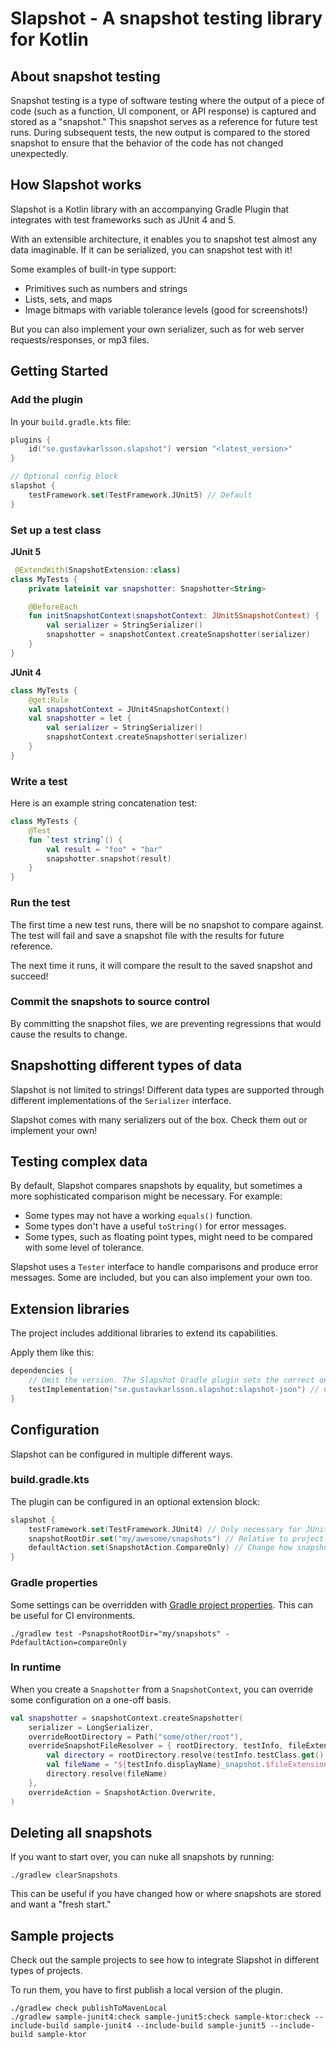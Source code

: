 # Slapshot - A snapshot testing library for Kotlin

## About snapshot testing

Snapshot testing is a type of software testing where the output of a piece of code (such as a function, UI component, or
API response) is captured and stored as a "snapshot." This snapshot serves as a reference for future test runs. During
subsequent tests, the new output is compared to the stored snapshot to ensure that the behavior of the code has not
changed unexpectedly.

## How Slapshot works

Slapshot is a Kotlin library with an accompanying Gradle Plugin that integrates with test frameworks
such as JUnit 4 and 5.

With an extensible architecture, it enables you to snapshot test almost any data imaginable.
If it can be serialized, you can snapshot test with it!

Some examples of built-in type support:

* Primitives such as numbers and strings
* Lists, sets, and maps
* Image bitmaps with variable tolerance levels (good for screenshots!)

But you can also implement your own serializer, such as for web server requests/responses, or mp3 files.

## Getting Started

### Add the plugin

In your `build.gradle.kts` file:

```kotlin
plugins {
    id("se.gustavkarlsson.slapshot") version "<latest_version>"
}

// Optional config block
slapshot {
    testFramework.set(TestFramework.JUnit5) // Default
}
```

### Set up a test class

**JUnit 5**

```kotlin
 @ExtendWith(SnapshotExtension::class)
class MyTests {
    private lateinit var snapshotter: Snapshotter<String>

    @BeforeEach
    fun initSnapshotContext(snapshotContext: JUnit5SnapshotContext) {
        val serializer = StringSerializer()
        snapshotter = snapshotContext.createSnapshotter(serializer)
    }
}
```

**JUnit 4**

```kotlin
class MyTests {
    @get:Rule
    val snapshotContext = JUnit4SnapshotContext()
    val snapshotter = let {
        val serializer = StringSerializer()
        snapshotContext.createSnapshotter(serializer)
    }
}
```

### Write a test

Here is an example string concatenation test:

```kotlin
class MyTests {
    @Test
    fun `test string`() {
        val result = "foo" + "bar"
        snapshotter.snapshot(result)
    }
}
```

### Run the test

The first time a new test runs, there will be no snapshot to compare against. The test will fail and save a snapshot
file with the results for future reference.

The next time it runs, it will compare the result to the saved snapshot and succeed!

### Commit the snapshots to source control

By committing the snapshot files, we are preventing regressions that would cause the results to change.

## Snapshotting different types of data

Slapshot is not limited to strings! Different data types are supported through different implementations of the
`Serializer` interface.

Slapshot comes with many serializers out of the box. Check them out or implement your own!

## Testing complex data

By default, Slapshot compares snapshots by equality, but sometimes a more sophisticated comparison might be necessary.
For example:

* Some types may not have a working `equals()` function.
* Some types don't have a useful `toString()` for error messages.
* Some types, such as floating point types, might need to be compared with some level of tolerance.

Slapshot uses a `Tester` interface to handle comparisons and produce error messages.
Some are included, but you can also implement your own too.

## Extension libraries

The project includes additional libraries to extend its capabilities.

Apply them like this:

```kotlin
dependencies {
    // Omit the version. The Slapshot Gradle plugin sets the correct one.
    testImplementation("se.gustavkarlsson.slapshot:slapshot-json") // Create and test JSON snapshots
}
```

## Configuration

Slapshot can be configured in multiple different ways.

### build.gradle.kts

The plugin can be configured in an optional extension block:

```kotlin
slapshot {
    testFramework.set(TestFramework.JUnit4) // Only necessary for JUnit4
    snapshotRootDir.set("my/awesome/snapshots") // Relative to project root
    defaultAction.set(SnapshotAction.CompareOnly) // Change how snapshots are handled
}
```

### Gradle properties

Some settings can be overridden with
[Gradle project properties](https://docs.gradle.org/current/userguide/build_environment.html#sec:project_properties).
This can be useful for CI environments.

```shell
./gradlew test -PsnapshotRootDir="my/snapshots" -PdefaultAction=compareOnly
```

### In runtime

When you create a `Snapshotter` from a `SnapshotContext`, you can override some configuration on a one-off basis.

```kotlin
val snapshotter = snapshotContext.createSnapshotter(
    serializer = LongSerializer,
    overrideRootDirectory = Path("some/other/root"),
    overrideSnapshotFileResolver = { rootDirectory, testInfo, fileExtension ->
        val directory = rootDirectory.resolve(testInfo.testClass.get().name)
        val fileName = "${testInfo.displayName}_snapshot.$fileExtension"
        directory.resolve(fileName)
    },
    overrideAction = SnapshotAction.Overwrite,
)
```

## Deleting all snapshots

If you want to start over, you can nuke all snapshots by running:

```shell
./gradlew clearSnapshots
```

This can be useful if you have changed how or where snapshots are stored and want a "fresh start."

## Sample projects

Check out the sample projects to see how to integrate Slapshot in different types of projects.

To run them, you have to first publish a local version of the plugin.

```shell
./gradlew check publishToMavenLocal
./gradlew sample-junit4:check sample-junit5:check sample-ktor:check --include-build sample-junit4 --include-build sample-junit5 --include-build sample-ktor
```
